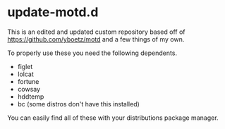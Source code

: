 # update-motd.d

This is an edited and updated custom repository based off of https://github.com/yboetz/motd and a few things of my own.

To properly use these you need the following dependents.

* figlet
* lolcat
* fortune
* cowsay
* hddtemp
* bc (some distros don't have this installed)

You can easily find all of these with your distributions package manager.
